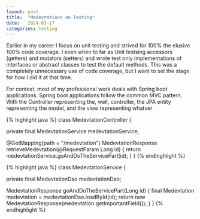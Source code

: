 ```yaml
---
layout: post
title:  "Medevtations on Testing"
date:   2024-03-17
categories: testing
---
```


Earlier in my career I focus on unit testing and strived for 100% the elusive 100% code coverage. I even when to far as Unit testsing accessors (getters) and mutators (setters) and wrote test only implementations of interfaces or abstract classes to test the default methods. This was a completely unnecessary use of code coverage, but I want to set the stage for how I did it at that time.

For context, most of my professional work deals with Spring boot applications. Spring boot applications follow the common MVC pattern. With the Controller representing the, well, controller, the JPA entity representing the model, and the view representing whatver

{% highlight java %}
class MedevtationController {

  private final MedevtationService medevtationService;

  @GetMapping(path = "/medevtation")
  MedevtationResponse retrieveMedevtation(@RequestParam Long id) {
    return medevtationService.goAndDoTheServicePart(id);
  }
}
{% endhighlight %}

{% highlight java %}
class MedevtationService {

  private final MedevtationDao medevtationDao;

  MedevtationResponse goAndDoTheServicePart(Long id) {
    final Medevtation medevtation = medevtationDao.loadById(id);
    return new MedevtationResponse(medevtation.getImportantField());
  }
}
{% endhighlight %}